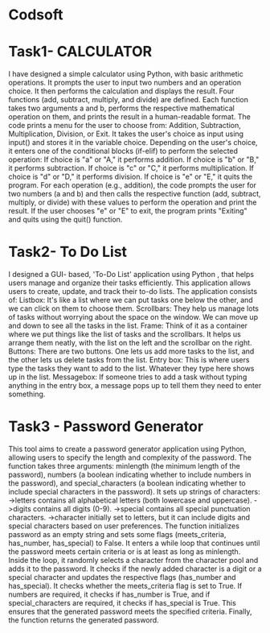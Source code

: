 # Codsoft
# Task1- CALCULATOR
I have designed a simple calculator using Python, with basic arithmetic operations. 
It prompts the user to input two numbers and an operation choice. It then performs the calculation and displays the result.
Four functions (add, subtract, multiply, and divide) are defined. Each function takes two arguments a and b, performs the respective mathematical operation on them, and prints the result in a human-readable format.
The code prints a menu for the user to choose from: Addition, Subtraction, Multiplication, Division, or Exit.
It takes the user's choice as input using input() and stores it in the variable choice.
Depending on the user's choice, it enters one of the conditional blocks (if-elif) to perform the selected operation:
If choice is "a" or "A," it performs addition.
If choice is "b" or "B," it performs subtraction.
If choice is "c" or "C," it performs multiplication.
If choice is "d" or "D," it performs division.
If choice is "e" or "E," it quits the program.
For each operation (e.g., addition), the code prompts the user for two numbers (a and b) and then calls the respective function (add, subtract, multiply, or divide) with these values to perform the operation and print the result.
If the user chooses "e" or "E" to exit, the program prints "Exiting" and quits using the quit() function.

# Task2- To Do List
I designed a GUI- based, 'To-Do List' application using Python , that helps users manage and organize their tasks efficiently. This application allows users to create, update, and track their to-do lists.
The application consists of:
Listbox: It's like a list where we can put tasks one below the other, and we can click on them to choose them.
Scrollbars: They help us manage lots of tasks without worrying about the space on the window. We can move up and down to see all the tasks in the list.
Frame: Think of it as a container where we put things like the list of tasks and the scrollbars. It helps us arrange them neatly, with the list on the left and the scrollbar on the right.
Buttons: There are two buttons. One lets us add more tasks to the list, and the other lets us delete tasks from the list.
Entry box: This is where users type the tasks they want to add to the list. Whatever they type here shows up in the list.
Messagebox: If someone tries to add a task without typing anything in the entry box, a message pops up to tell them they need to enter something.

# Task3 - Password Generator
This tool aims to create a password generator application using Python, allowing users to specify the length and complexity of the password.
The function takes three arguments: minlength (the minimum length of the password), numbers (a boolean indicating whether to include numbers in the password), and special_characters (a boolean indicating whether to include special characters in the password).
It sets up strings of characters:
->letters contains all alphabetical letters (both lowercase and uppercase).
->digits contains all digits (0-9).
->special contains all special punctuation characters.
->character initially set to letters, but it can include digits and special characters based on user preferences.
The function initializes password as an empty string and sets some flags (meets_criteria, has_number, has_special) to False.
It enters a while loop that continues until the password meets certain criteria or is at least as long as minlength.
Inside the loop, it randomly selects a character from the character pool and adds it to the password.
It checks if the newly added character is a digit or a special character and updates the respective flags (has_number and has_special).
It checks whether the meets_criteria flag is set to True. If numbers are required, it checks if has_number is True, and if special_characters are required, it checks if has_special is True. This ensures that the generated password meets the specified criteria.
Finally, the function returns the generated password.
